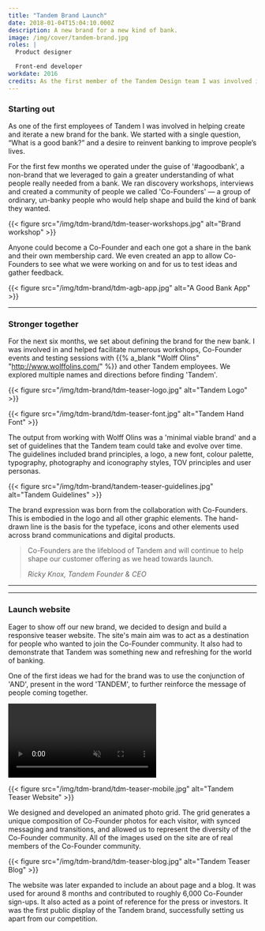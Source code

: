 ```yaml
---
title: "Tandem Brand Launch"
date: 2018-01-04T15:04:10.000Z
description: A new brand for a new kind of bank.
image: /img/cover/tandem-brand.jpg
roles: |
  Product designer

  Front-end developer
workdate: 2016
credits: As the first member of the Tandem Design team I was involved in many aspects of the brand creation. However, the Tandem brand and resulting assets are the result of a big collaborative effort from the Wolff Olins team, Co-Founders and Tandem employees, notably John Alderson, Ricky Knox and Michael Noonan.
---
```

### Starting out

As one of the first employees of Tandem I was involved in helping create and iterate a new brand for the bank. We started with a single question, “What is a good bank?” and a desire to reinvent banking to improve people’s lives.

For the first few months we operated under the guise of '#agoodbank', a non-brand that we leveraged to gain a greater understanding of what people really needed from a bank. We ran discovery workshops, interviews and created a community of people we called 'Co-Founders' — a group of ordinary, un-banky people who would help shape and build the kind of bank they wanted.

{{< figure src="/img/tdm-brand/tdm-teaser-workshops.jpg" alt="Brand workshop" >}}

Anyone could become a Co-Founder and each one got a share in the bank and their own membership card. We even created an app to allow Co-Founders to see what we were working on and for us to test ideas and gather feedback.

{{< figure src="/img/tdm-brand/tdm-agb-app.jpg" alt="A Good Bank App" >}}

---
### Stronger together

For the next six months, we set about defining the brand for the new bank. I was involved in and helped facilitate numerous workshops, Co-Founder events and testing sessions with {{% a_blank "Wolff Olins" "http://www.wolffolins.com/" %}} and other Tandem employees. We explored multiple names and directions before finding 'Tandem'.

{{< figure src="/img/tdm-brand/tdm-teaser-logo.jpg" alt="Tandem Logo" >}}

{{< figure src="/img/tdm-brand/tdm-teaser-font.jpg" alt="Tandem Hand Font" >}}

The output from working with Wolff Olins was a 'minimal viable brand' and a set of guidelines that the Tandem team could take and evolve over time. The guidelines included brand principles, a logo, a new font, colour palette, typography, photography and iconography styles, TOV principles and user personas.

{{< figure src="/img/tdm-brand/tandem-teaser-guidelines.jpg" alt="Tandem Guidelines" >}}

The brand expression was born from the collaboration with Co-Founders. This is embodied in the logo and all other graphic elements. The hand-drawn line is the basis for the typeface, icons and other elements used across brand communications and digital products.

> Co-Founders are the lifeblood of Tandem and will continue to help shape our customer offering as we head towards launch.
>
> <cite>Ricky Knox, Tandem Founder & CEO</cite>
---

---
### Launch website

Eager to show off our new brand, we decided to design and build a responsive teaser website. The site's main aim was to act as a destination for people who wanted to join the Co-Founder community. It also had to demonstrate that Tandem was something new and refreshing for the world of banking.

<!-- <div class="img revealBottom"><img src="../assets/img/tdm-teaser-website/tdm-teaser-postits.jpg" alt=""></div> -->

One of the first ideas we had for the brand was to use the conjunction of 'AND', present in the word 'TANDEM', to further reinforce the message of people coming together.

<div class="video-wrapper"><video class="video" autoplay="" muted="" loop="" title="">
<source src="https://fat.gfycat.com/ThickOffensiveAltiplanochinchillamouse.webm" type="video/webm">
<source src="https://giant.gfycat.com/ThickOffensiveAltiplanochinchillamouse.mp4" type="video/mp4">
<img title="Sorry, your browser doesn't support HTML5 video." src="https://thumbs.gfycat.com/ThickOffensiveAltiplanochinchillamouse.jpg">
</video></div>

{{< figure src="/img/tdm-brand/tdm-teaser-mobile.jpg" alt="Tandem Teaser Website" >}}

We designed and developed an animated photo grid. The grid generates a unique composition of Co-Founder photos for each visitor, with synced messaging and transitions, and allowed us to represent the diversity of the Co-Founder community. All of the images used on the site are of real members of the Co-Founder community.

{{< figure src="/img/tdm-brand/tdm-teaser-blog.jpg" alt="Tandem Teaser Blog" >}}

The website was later expanded to include an about page and a blog. It was used for around 8 months and contributed to roughly 6,000 Co-Founder sign-ups. It also acted as a point of reference for the press or investors. It was the first public display of the Tandem brand, successfully setting us apart from our competition.